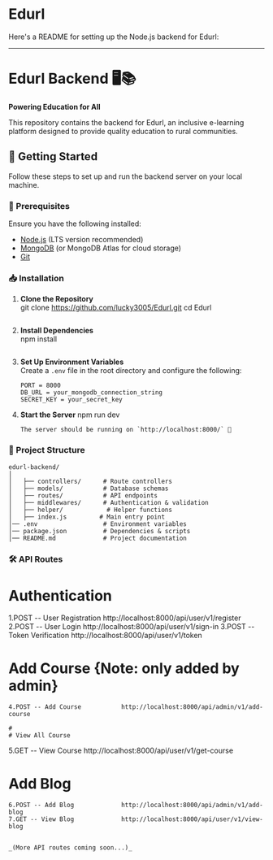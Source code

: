 # Edurl

Here's a README for setting up the Node.js backend for Edurl:  

---

# Edurl Backend 🖥️📚  
**Powering Education for All**  

This repository contains the backend for Edurl, an inclusive e-learning platform designed to provide quality education to rural communities.  

## 🚀 Getting Started  

Follow these steps to set up and run the backend server on your local machine.  

### 📌 Prerequisites  

Ensure you have the following installed:  
- [Node.js](https://nodejs.org/) (LTS version recommended)  
- [MongoDB](https://www.mongodb.com/) (or MongoDB Atlas for cloud storage)  
- [Git](https://git-scm.com/)  

### 📥 Installation  

1. **Clone the Repository**  
   git clone https://github.com/lucky3005/Edurl.git
   cd Edurl
   ```  

2. **Install Dependencies**  
   npm install
   ```  

3. **Set Up Environment Variables**  
   Create a `.env` file in the root directory and configure the following:  
   ```env
   PORT = 8000  
   DB_URL = your_mongodb_connection_string  
   SECRET_KEY = your_secret_key  
   ```  

4. **Start the Server**
   npm run dev
   ```  
   The server should be running on `http://localhost:8000/` 🚀  

### 📂 Project Structure  

```
edurl-backend/
│
│   ├── controllers/      # Route controllers  
│   ├── models/           # Database schemas  
│   ├── routes/           # API endpoints  
│   ├── middlewares/      # Authentication & validation   
│   ├── helper/            # Helper functions  
│   ├── index.js         # Main entry point  
│── .env                  # Environment variables  
│── package.json          # Dependencies & scripts  
│── README.md             # Project documentation  
```  

### 🛠 API Routes  
# Authentication
1.POST -- User Registration    http://localhost:8000/api/user/v1/register
2.POST -- User Login           http://localhost:8000/api/user/v1/sign-in
3.POST -- Token Verification   http://localhost:8000/api/user/v1/token

#
# Add Course {Note: only added by admin}
```
4.POST -- Add Course           http://localhost:8000/api/admin/v1/add-course

#
# View All Course
```
5.GET -- View Course           http://localhost:8000/api/user/v1/get-course

#
# Add Blog
```
6.POST -- Add Blog             http://localhost:8000/api/admin/v1/add-blog
7.GET -- View Blog             http://localhost:8000/api/user/v1/view-blog


_(More API routes coming soon...)_  
